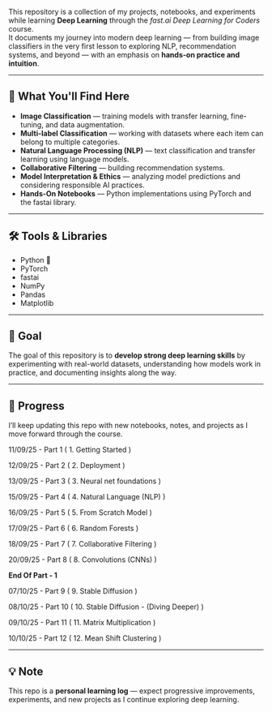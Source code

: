 This repository is a collection of my projects, notebooks, and experiments while learning **Deep Learning** through the *fast.ai Deep Learning for Coders* course.  
It documents my journey into modern deep learning — from building image classifiers in the very first lesson to exploring NLP, recommendation systems, and beyond — with an emphasis on **hands-on practice and intuition**.

---

## 🚀 What You'll Find Here
- **Image Classification** — training models with transfer learning, fine-tuning, and data augmentation.
- **Multi-label Classification** — working with datasets where each item can belong to multiple categories.
- **Natural Language Processing (NLP)** — text classification and transfer learning using language models.
- **Collaborative Filtering** — building recommendation systems.
- **Model Interpretation & Ethics** — analyzing model predictions and considering responsible AI practices.
- **Hands-On Notebooks** — Python implementations using PyTorch and the fastai library.

---

## 🛠️ Tools & Libraries
- Python 🐍  
- PyTorch  
- fastai  
- NumPy  
- Pandas  
- Matplotlib  

---

## 🎯 Goal
The goal of this repository is to **develop strong deep learning skills** by experimenting with real-world datasets, understanding how models work in practice, and documenting insights along the way.

---

## 📅 Progress
I’ll keep updating this repo with new notebooks, notes, and projects as I move forward through the course.

11/09/25 - Part 1 ( 1. Getting Started )

12/09/25 - Part 2 ( 2. Deployment )

13/09/25 - Part 3 ( 3. Neural net foundations )

15/09/25 - Part 4 ( 4. Natural Language (NLP) )

16/09/25 - Part 5 ( 5. From Scratch Model )

17/09/25 - Part 6 ( 6. Random Forests )

18/09/25 - Part 7 ( 7. Collaborative Filtering )

20/09/25 - Part 8 ( 8. Convolutions (CNNs) )

**End Of Part - 1**

07/10/25 - Part 9 ( 9. Stable Diffusion )

08/10/25 - Part 10 ( 10. Stable Diffusion - (Diving Deeper)  )

09/10/25 - Part 11 ( 11. Matrix Multiplication )

10/10/25 - Part 12 ( 12. Mean Shift Clustering )

---

## 💡 Note
This repo is a **personal learning log** — expect progressive improvements, experiments, and new projects as I continue exploring deep learning.
